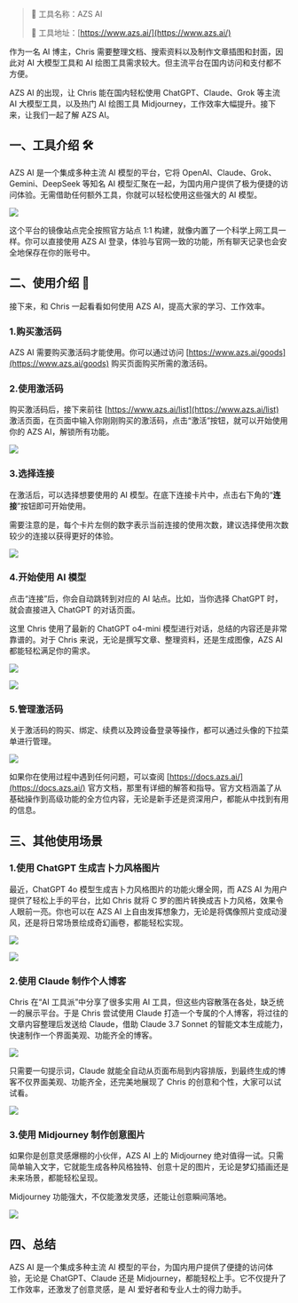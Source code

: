 > 🌟 工具名称：AZS AI
>
> 🔗 工具地址：[https://www.azs.ai/](https://www.azs.ai/)

作为一名 AI 博主，Chris 需要整理文档、搜索资料以及制作文章插图和封面，因此对 AI 大模型工具和 AI 绘图工具需求较大。但主流平台在国内访问和支付都不方便。

AZS AI 的出现，让 Chris 能在国内轻松使用 ChatGPT、Claude、Grok 等主流 AI 大模型工具，以及热门 AI 绘图工具 Midjourney，工作效率大幅提升。接下来，让我们一起了解 AZS AI。

## 一、工具介绍 🛠️

AZS AI 是一个集成多种主流 AI 模型的平台，它将 OpenAI、Claude、Grok、Gemini、DeepSeek 等知名 AI 模型汇聚在一起，为国内用户提供了极为便捷的访问体验。无需借助任何额外工具，你就可以轻松使用这些强大的 AI 模型。

![](https://cdn.nlark.com/yuque/0/2025/png/186051/1745242687890-600b300a-7ab3-4b3e-8844-a3c78dba79ce.png)

这个平台的镜像站点完全按照官方站点 1:1 构建，就像内置了一个科学上网工具一样。你可以直接使用 AZS AI 登录，体验与官网一致的功能，所有聊天记录也会安全地保存在你的账号中。

## 二、使用介绍 🚀

接下来，和 Chris 一起看看如何使用 AZS AI，提高大家的学习、工作效率。

### 1.购买激活码

AZS AI 需要购买激活码才能使用。你可以通过访问 [https://www.azs.ai/goods](https://www.azs.ai/goods) 购买页面购买所需的激活码。

### 2.使用激活码

购买激活码后，接下来前往 [https://www.azs.ai/list](https://www.azs.ai/list) 激活页面，在页面中输入你刚刚购买的激活码，点击“激活”按钮，就可以开始使用你的 AZS AI，解锁所有功能。

![](https://cdn.nlark.com/yuque/0/2025/png/186051/1745243507293-c89245a5-0655-43d0-a660-cb1b2e6c41c3.png)

### 3.选择连接

在激活后，可以选择想要使用的 AI 模型。在底下连接卡片中，点击右下角的“**连接**”按钮即可开始使用。

需要注意的是，每个卡片左侧的数字表示当前连接的使用次数，建议选择使用次数较少的连接以获得更好的体验。

![](https://cdn.nlark.com/yuque/0/2025/png/186051/1745243393214-2f45ae75-3d97-45b7-b96d-63109c0843a7.png)

### 4.开始使用 AI 模型

点击“连接”后，你会自动跳转到对应的 AI 站点。比如，当你选择 ChatGPT 时，就会直接进入 ChatGPT 的对话页面。

这里 Chris 使用了最新的 ChatGPT o4-mini 模型进行对话，总结的内容还是非常靠谱的。对于 Chris 来说，无论是撰写文章、整理资料，还是生成图像，AZS AI 都能轻松满足你的需求。

![](https://cdn.nlark.com/yuque/0/2025/png/186051/1745243234931-fb3eec0a-c18a-41e4-abd3-adb32c855839.png)

![](https://cdn.nlark.com/yuque/0/2025/png/186051/1745243928032-e00ae789-d4db-4df6-9d55-af3678925a19.png)

### 5.管理激活码

关于激活码的购买、绑定、续费以及跨设备登录等操作，都可以通过头像的下拉菜单进行管理。

![](https://cdn.nlark.com/yuque/0/2025/png/186051/1745244166676-cae25a23-44b0-4c1a-af3c-b3f88d7fa50a.png)

如果你在使用过程中遇到任何问题，可以查阅 [https://docs.azs.ai/](https://docs.azs.ai/) 官方文档，那里有详细的解答和指导。官方文档涵盖了从基础操作到高级功能的全方位内容，无论是新手还是资深用户，都能从中找到有用的信息。

## 三、其他使用场景

### 1.使用 ChatGPT 生成吉卜力风格图片

最近，ChatGPT 4o 模型生成吉卜力风格图片的功能火爆全网，而 AZS AI 为用户提供了轻松上手的平台，比如 Chris 就将 C 罗的图片转换成吉卜力风格，效果令人眼前一亮。你也可以在 AZS AI 上自由发挥想象力，无论是将偶像照片变成动漫风，还是将日常场景绘成奇幻画卷，都能轻松实现。

![](https://cdn.nlark.com/yuque/0/2025/png/186051/1745249335640-0d53974c-9567-459d-b1fb-679a2812e42d.png)

![](https://cdn.nlark.com/yuque/0/2025/png/186051/1745250750512-1f0017d7-6c3f-4e63-804b-db186b8383e8.png)

### 2.使用 Claude 制作个人博客

Chris 在“AI 工具派”中分享了很多实用 AI 工具，但这些内容散落在各处，缺乏统一的展示平台。于是 Chris 尝试使用 Claude 打造一个专属的个人博客，将过往的文章内容整理后发送给 Claude，借助 Claude 3.7 Sonnet 的智能文本生成能力，快速制作一个界面美观、功能齐全的博客。

![](https://cdn.nlark.com/yuque/0/2025/png/186051/1745249886512-efcb7184-6cbd-40d9-bcc3-b44fad38d2ce.png)

只需要一句提示词，Claude 就能全自动从页面布局到内容排版，到最终生成的博客不仅界面美观、功能齐全，还完美地展现了 Chris 的创意和个性，大家可以试试看。

![](https://cdn.nlark.com/yuque/0/2025/png/186051/1745250454788-f9763963-fadd-43e1-acc8-7db92a8c45af.png)

### 3.使用 Midjourney 制作创意图片

如果你是创意灵感爆棚的小伙伴，AZS AI 上的 Midjourney 绝对值得一试。只需简单输入文字，它就能生成各种风格独特、创意十足的图片，无论是梦幻插画还是未来场景，都能轻松呈现。

Midjourney 功能强大，不仅能激发灵感，还能让创意瞬间落地。

![](https://cdn.nlark.com/yuque/0/2025/png/186051/1745250077733-9a72f642-0862-468b-8247-2b9d7e89acb0.png)

## 四、总结

AZS AI 是一个集成多种主流 AI 模型的平台，为国内用户提供了便捷的访问体验，无论是 ChatGPT、Claude 还是 Midjourney，都能轻松上手。它不仅提升了工作效率，还激发了创意灵感，是 AI 爱好者和专业人士的得力助手。
